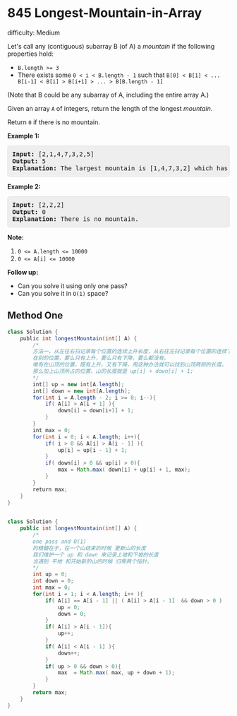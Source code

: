 # 845 Longest-Mountain-in-Array 
 
difficulty: Medium 
 
<style>
        section pre{
          background-color: #eee;
          border: 1px solid #ddd;
          padding:10px;
          border-radius: 5px;
        }
      </style>
<section>
<div><p>Let's call any (contiguous) subarray B (of A)&nbsp;a <em>mountain</em> if the following properties hold:</p>
<ul>
	<li><code>B.length &gt;= 3</code></li>
	<li>There exists some <code>0 &lt; i&nbsp;&lt; B.length - 1</code> such that <code>B[0] &lt; B[1] &lt; ... B[i-1] &lt; B[i] &gt; B[i+1] &gt; ... &gt; B[B.length - 1]</code></li>
</ul>
<p>(Note that B could be any subarray of A, including the entire array A.)</p>
<p>Given an array <code>A</code>&nbsp;of integers,&nbsp;return the length of the longest&nbsp;<em>mountain</em>.&nbsp;</p>
<p>Return <code>0</code> if there is no mountain.</p>
<p><strong>Example 1:</strong></p>
<pre><strong>Input: </strong>[2,1,4,7,3,2,5]
<strong>Output: </strong>5
<strong>Explanation: </strong>The largest mountain is [1,4,7,3,2] which has length 5.
</pre>
<p><strong>Example 2:</strong></p>
<pre><strong>Input: </strong>[2,2,2]
<strong>Output: </strong>0
<strong>Explanation: </strong>There is no mountain.
</pre>
<p><strong>Note:</strong></p>
<ol>
	<li><code>0 &lt;= A.length &lt;= 10000</code></li>
	<li><code>0 &lt;= A[i] &lt;= 10000</code></li>
</ol>
<p><strong>Follow up:</strong></p>
<ul>
	<li>Can you solve it using only one pass?</li>
	<li>Can you solve it in <code>O(1)</code> space?</li>
</ul>
</div></section>
 
 ## Method One 
 
``` Java
class Solution {
    public int longestMountain(int[] A) {
        /*
        方法一，从左往右扫记录每个位置的连续上升长度，从右往左扫记录每个位置的连续下降长度
        在别的位置，要么只有上升，要么只有下降，要么都没有。
        唯有在山顶的位置，既有上升，又有下降，用这种办法就可以找到山顶两侧的长度。
        那么加上山顶所占的位置，山的长度就是 up[i] + down[i] + 1;
        */
        int[] up = new int[A.length];
        int[] down = new int[A.length];
        for(int i = A.length - 2; i >= 0; i--){
            if( A[i] > A[i + 1] ){
                down[i] = down[i+1] + 1;
            }
        }
        int max = 0;
        for(int i = 0; i < A.length; i++){
            if( i > 0 && A[i] > A[i - 1] ){
                up[i] = up[i - 1] + 1;
            }
            if( down[i] > 0 && up[i] > 0){
                max = Math.max( down[i] + up[i] + 1, max);
            }
        }
        return max;
    }
}
​
```

```java
class Solution {
    public int longestMountain(int[] A) {
        /*
        one pass and O(1)
        的精髓在于，在一个山结束的时候 更新山的长度
        我们维护一个 up 和 down 来记录上坡和下坡的长度
        当遇到 平地 和开始新的山的时候 归零两个指针。
        */
        int up = 0;
        int down = 0;
        int max = 0;
        for(int i = 1; i < A.length; i++ ){
            if( A[i] == A[i - 1] || ( A[i] > A[i - 1]  && down > 0 )  ){
                up = 0;
                down = 0;
            }
            if( A[i] > A[i - 1]){
                up++;
            }
            if( A[i] < A[i - 1] ){
                down++;
            }
            if( up > 0 && down > 0){
                max  = Math.max( max, up + down + 1);
            }
        }
        return max;
    }
}
```